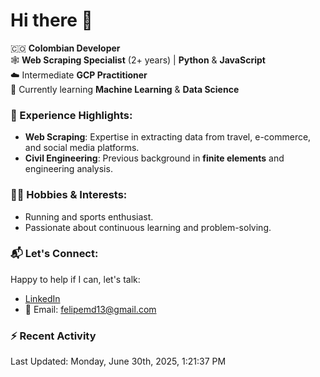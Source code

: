 # Hi there 👋

🇨🇴 **Colombian Developer**  
🕸️ **Web Scraping Specialist** (2+ years) | **Python** & **JavaScript**  
☁️ Intermediate **GCP Practitioner**  
🧠 Currently learning **Machine Learning** & **Data Science**

### 🌟 Experience Highlights:

- **Web Scraping**: Expertise in extracting data from travel, e-commerce, and social media platforms.  
- **Civil Engineering**: Previous background in **finite elements** and engineering analysis.  

### 🏃‍♂️ Hobbies & Interests:

- Running and sports enthusiast.  
- Passionate about continuous learning and problem-solving.  

### 📬 Let's Connect:

Happy to help if I can, let's talk:

- [LinkedIn](https://www.linkedin.com/in/felipemartinezdiaz/)  
- 📧 Email: felipemd13@gmail.com  

### :zap: Recent Activity
<!--RECENT_ACTIVITY:start-->
<!--RECENT_ACTIVITY:end-->
<!--RECENT_ACTIVITY:last_update-->
Last Updated: Monday, June 30th, 2025, 1:21:37 PM
<!--RECENT_ACTIVITY:last_update_end-->
<!--
**felipemd13/felipemd13** is a ✨ _special_ ✨ repository because its `README.md` (this file) appears on your GitHub profile.

Here are some ideas to get you started:

- 🔭 I’m currently working on ...
- 🌱 I’m currently learning ...
- 👯 I’m looking to collaborate on ...
- 🤔 I’m looking for help with ...
- 💬 Ask me about ...
- 📫 How to reach me: ...
- 😄 Pronouns: ...
- ⚡ Fun fact: ...
-->

